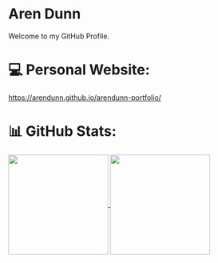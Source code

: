 # Aren Dunn
Welcome to my GitHub Profile.

# 💻 Personal Website:
https://arendunn.github.io/arendunn-portfolio/

# 📊 GitHub Stats:
<a href="https://github.com/anuraghazra/github-readme-stats">
  <img height=200 align="center" src="https://nirzak-streak-stats.vercel.app/?user=arendunn" />
</a>
<a href="[https://github.com/anuraghazra/github-readme-stats](https://github-readme-stats.vercel.app/api/top-langs/?username=anuraghazra)">
  <img height=200 align="center" src="github.com/anuraghazra/github-readme-stats"/>
</a>
